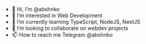 - 👋 Hi, I’m @abshnko
- 👀 I’m interested in Web Development
- 🌱 I’m currently learning TypeScript, NodeJS, NextJS
- 💞️ I’m looking to collaborate on webdev projects
- 📫 How to reach me Telegram @abshnko

<!---
abshnko/abshnko is a ✨ special ✨ repository because its `README.md` (this file) appears on your GitHub profile.
You can click the Preview link to take a look at your changes.
--->
